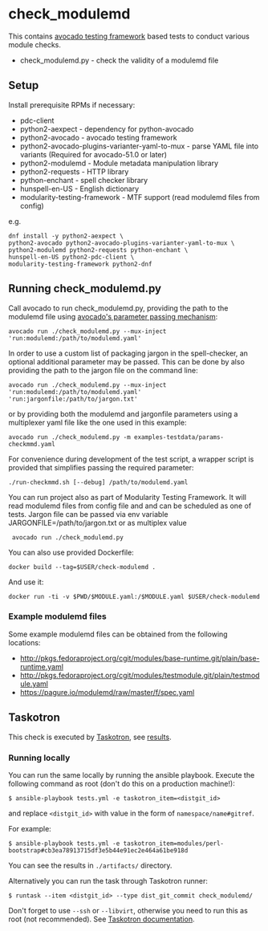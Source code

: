 # check_modulemd

This contains [avocado testing framework](http://avocado-framework.github.io/)
based tests to conduct various module checks.

* check_modulemd.py - check the validity of a modulemd file

## Setup

Install prerequisite RPMs if necessary:

* pdc-client
* python2-aexpect - dependency for python-avocado
* python2-avocado - avocado testing framework
* python2-avocado-plugins-varianter-yaml-to-mux - parse YAML file into variants (Required for avocado-51.0 or later)
* python2-modulemd - Module metadata manipulation library
* python2-requests - HTTP library
* python-enchant - spell checker library
* hunspell-en-US - English dictionary
* modularity-testing-framework - MTF support (read modulemd files from config)

e.g.

    dnf install -y python2-aexpect \
    python2-avocado python2-avocado-plugins-varianter-yaml-to-mux \
    python2-modulemd python2-requests python-enchant \
    hunspell-en-US python2-pdc-client \
    modularity-testing-framework python2-dnf

## Running check_modulemd.py

Call avocado to run check_modulemd.py, providing the path to the modulemd file using
[avocado's parameter passing mechanism](http://avocado-framework.readthedocs.io/en/latest/WritingTests.html#accessing-test-parameters):

    avocado run ./check_modulemd.py --mux-inject 'run:modulemd:/path/to/modulemd.yaml'

In order to use a custom list of packaging jargon in the spell-checker, an optional additional parameter may be passed. This can be done by also providing the path to the jargon file on the command line:

    avocado run ./check_modulemd.py --mux-inject 'run:modulemd:/path/to/modulemd.yaml' 'run:jargonfile:/path/to/jargon.txt'

or by providing both the modulemd and jargonfile parameters using a multiplexer yaml file like the one used in this example:

    avocado run ./check_modulemd.py -m examples-testdata/params-checkmmd.yaml

For convenience during development of the test script, a wrapper script is
provided that simplifies passing the required parameter:

    ./run-checkmmd.sh [--debug] /path/to/modulemd.yaml

You can run project also as part of Modularity Testing Framework.
It will read modulemd files from config file and and can be scheduled as one of tests.
Jargon file can be passed via env variable JARGONFILE=/path/to/jargon.txt or
as multiplex value

     avocado run ./check_modulemd.py


You can also use provided Dockerfile:

    docker build --tag=$USER/check-modulemd .

And use it:

    docker run -ti -v $PWD/$MODULE.yaml:/$MODULE.yaml $USER/check-modulemd



### Example modulemd files

Some example modulemd files can be obtained from the following locations:

* http://pkgs.fedoraproject.org/cgit/modules/base-runtime.git/plain/base-runtime.yaml
* http://pkgs.fedoraproject.org/cgit/modules/testmodule.git/plain/testmodule.yaml
* https://pagure.io/modulemd/raw/master/f/spec.yaml

## Taskotron

This check is executed by [Taskotron](https://fedoraproject.org/wiki/Taskotron), see [results](https://taskotron.fedoraproject.org/resultsdb/results?&testcases=dist.modulemd).

### Running locally

You can run the same locally by running the ansible playbook. Execute the
following command as root (don't do this on a production machine!):

    $ ansible-playbook tests.yml -e taskotron_item=<distgit_id>

and replace `<distgit_id>` with value in the form of `namespace/name#gitref`.

For example:

    $ ansible-playbook tests.yml -e taskotron_item=modules/perl-bootstrap#cb3ea78913715df3e5b44e91ec2e464a61be918d

You can see the results in `./artifacts/` directory.

Alternatively you can run the task through Taskotron runner:

    $ runtask --item <distgit_id> --type dist_git_commit check_modulemd/

Don't forget to use `--ssh` or `--libvirt`, otherwise you need to run this
as root (not recommended). See
[Taskotron documentation](https://qa.fedoraproject.org/docs/libtaskotron/latest/runningtasks.html).
